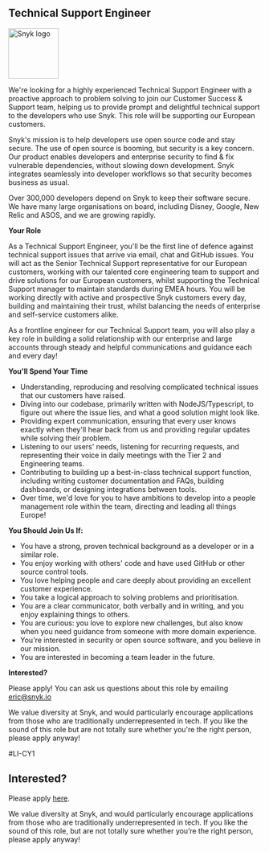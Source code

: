 Technical Support Engineer
---

<img src="https://res.cloudinary.com/snyk/image/upload/v1537345894/press-kit/brand/logo-black.png" width="100" alt="Snyk logo" />

<p>We're looking for a highly experienced Technical Support Engineer with a proactive approach to problem solving to join our Customer Success &amp; Support team, helping us to provide prompt and delightful technical support to the developers who use Snyk. This role will be supporting our European customers.&nbsp;</p>
<p>Snyk's mission is to help developers use open source code and stay secure. The use of open source is booming, but security is a key concern. Our product enables developers and enterprise security to find &amp; fix vulnerable dependencies, without slowing down development. Snyk integrates seamlessly into developer workflows so that security becomes business as usual.&nbsp;</p>
<p>Over 300,000 developers depend on Snyk to keep their software secure. We have many large organisations on board, including Disney, Google, New Relic and ASOS, and we are growing rapidly.&nbsp;</p>
<p><strong>Your Role</strong></p>
<p>As a Technical Support Engineer, you'll be the first line of defence against technical support issues that arrive via email, chat and GitHub issues. <span style="font-weight: 400;">You will act as the Senior Technical Support representative for our European customers, working with our talented core engineering team to support and drive solutions for our European customers, whilst supporting the Technical Support manager to maintain standards during EMEA hours.</span> You will be working directly with active and prospective Snyk customers every day, building and maintaining their trust, whilst balancing the needs of enterprise and self-service customers alike.&nbsp;</p>
<p>As a frontline engineer for our Technical Support team, you will also play a key role in building a solid relationship with our enterprise and large accounts through steady and helpful communications and guidance each and every day!&nbsp;</p>
<p><strong>You'll Spend Your Time</strong></p>
<ul>
<li>Understanding, reproducing and resolving complicated technical issues that our customers have raised.&nbsp;</li>
<li>Diving into our codebase, primarily written with NodeJS/Typescript, to figure out where the issue lies, and what a good solution might look like.&nbsp;</li>
<li>Providing expert communication, ensuring that every user knows exactly when they'll hear back from us and providing regular updates while solving their problem.&nbsp;</li>
<li>Listening to our users' needs, listening for recurring requests, and representing their voice in daily meetings with the Tier 2 and Engineering teams.&nbsp;</li>
<li>Contributing to building up a best-in-class technical support function, including writing customer documentation and FAQs, building dashboards, or designing integrations between tools.&nbsp;</li>
<li>Over time, we'd love for you to have ambitions to develop into a people management role within the team, directing and leading all things Europe!</li>
</ul>
<p><strong>You Should Join Us If:&nbsp;</strong></p>
<ul>
<li>You have a strong, proven technical background as a developer or in a similar role.&nbsp;</li>
<li>You enjoy working with others' code and have used GitHub or other source control tools.&nbsp;</li>
<li>You love helping people and care deeply about providing an excellent customer experience.&nbsp;</li>
<li>You take a logical approach to solving problems and prioritisation.&nbsp;</li>
<li>You are a clear communicator, both verbally and in writing, and you enjoy explaining things to others.&nbsp;</li>
<li>You are curious: you love to explore new challenges, but also know when you need guidance from someone with more domain experience.&nbsp;</li>
<li>You're interested in security or open source software, and you believe in our mission.&nbsp;</li>
<li>You are interested in becoming a team leader in the future.&nbsp;</li>
</ul>
<p><strong>Interested?</strong></p>
<p>Please apply! You can ask us questions about this role by emailing <a href="mailto:eric@snyk.io" target="_blank">eric@snyk.io</a></p>
<p>We value diversity at Snyk, and would particularly encourage applications from those who are traditionally underrepresented in tech. If you like the sound of this role but are not totally sure whether you're the right person, please apply anyway!</p>
<p><span style="font-weight: 400;">#LI-CY1</span></p>

Interested?
---

Please apply [here](https://boards.greenhouse.io/snyk/jobs/4467739002#app).

We value diversity at Snyk, and would particularly encourage applications from those who are traditionally underrepresented in tech.
If you like the sound of this role, but are not totally sure whether you’re the right person, please apply anyway!
